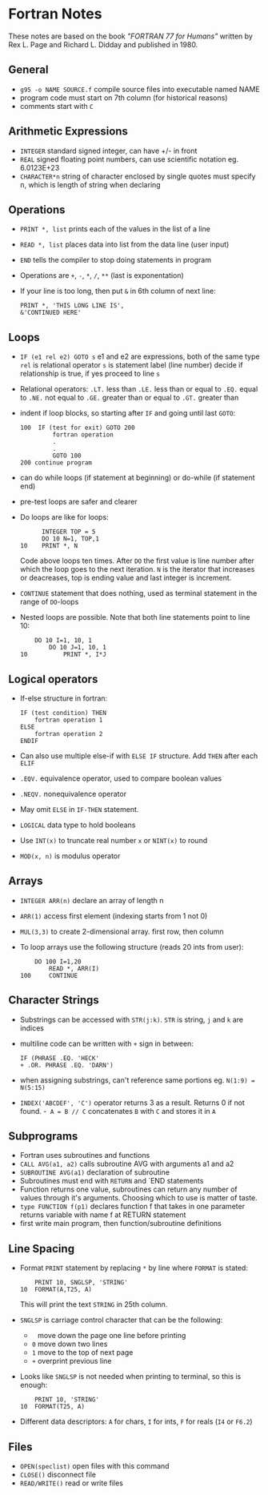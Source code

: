 Fortran Notes
======
These notes are based on the book *"FORTRAN 77 for Humans"* written by Rex L. Page and Richard L. Didday and published in 1980.

General
-------

- `g95 -o NAME SOURCE.f`      compile source files into executable named NAME
- program code must start on 7th column (for historical reasons)
- comments start with `C`

Arithmetic Expressions
----------------------

- `INTEGER`           standard signed integer, can have +/- in front
- `REAL`              signed floating point numbers, can use scientific notation
                    eg. 6.0123E+23
- `CHARACTER*n`       string of character enclosed by single quotes
                    must specify n, which is length of string when declaring         

Operations
----------

- `PRINT *, list`     prints each of the values in the list of a line
- `READ *, list`      places data into list from the data line (user input)
- `END`               tells the compiler to stop doing statements in program
- Operations are `+`, `-`, `*`, `/`, `**` (last is exponentation)         
- If your line is too long, then put `&` in 6th column of next line:

      PRINT *, 'THIS LONG LINE IS',
      &'CONTINUED HERE'

Loops
-----

- `IF (e1 rel e2) GOTO s`     e1 and e2 are expressions, both of the same type
                    `rel` is relational operator
                    `s` is statement label (line number)
                    decide if relationship is true, if yes proceed to line `s`
- Relational operators:
    `.LT.`            less than
    `.LE.`            less than or equal to
    `.EQ.`            equal to
    `.NE.`            not equal to
    `.GE.`            greater than or equal to
    `.GT.`            greater than
- indent if loop blocks, so starting after `IF` and going until last `GOTO`:

      100  IF (test for exit) GOTO 200
               fortran operation
               .
               .
               GOTO 100
      200 continue program  

- can do while loops (if statement at beginning) or do-while (if statement end) 
- pre-test loops are safer and clearer
- Do loops are like for loops:
    
            INTEGER TOP = 5
            DO 10 N=1, TOP,1
      10    PRINT *, N
    
  Code above loops ten times. After `DO` the first value is line number after
  which the loop goes to the next iteration. `N` is the iterator that increases
  or deacreases, top is ending value and last integer is increment.
- `CONTINUE`          statement that does nothing, used as terminal statement
                    in the range of `DO`-loops
- Nested loops are possible. Note that both line statements point to line 10:

          DO 10 I=1, 10, 1
              DO 10 J=1, 10, 1
      10          PRINT *, I*J
       
Logical operators
-----------------
       
- If-else structure in fortran: 

      IF (test condition) THEN
          fortran operation 1
      ELSE
          fortran operation 2
      ENDIF

- Can also use multiple else-if with `ELSE IF` structure. Add `THEN` after each `ELIF`
- `.EQV.`             equivalence operator, used to compare boolean values
- `.NEQV.`            nonequivalence operator
- May omit `ELSE` in `IF-THEN` statement.
- `LOGICAL`           data type to hold booleans
- Use `INT(x)` to truncate real number `x` or `NINT(x)` to round
- `MOD(x, n)` is modulus operator

Arrays
------

- `INTEGER ARR(n)`    declare an array of length n
- `ARR(1)`            access first element (indexing starts from 1 not 0)
- `MUL(3,3)`          to create 2-dimensional array. first row, then column
- To loop arrays use the following structure (reads 20 ints from user):

          DO 100 I=1,20
              READ *, ARR(I)
      100     CONTINUE            

Character Strings
-----------------

- Substrings can be accessed with `STR(j:k)`. `STR` is string, `j` and `k` are indices
- multiline code can be written with `+` sign in between:
  
      IF (PHRASE .EQ. 'HECK'
      + .OR. PHRASE .EQ. 'DARN')

- when assigning substrings, can't reference same portions eg. `N(1:9) = N(5:15)`
- `INDEX('ABCDEF', 'C')` operator returns 3 as a result. Returns 0 if not found.
-` A = B // C`        concatenates `B` with `C` and stores it in `A`

Subprograms
-----------

- Fortran uses subroutines and functions
- `CALL AVG(a1, a2)`      calls subroutine AVG with arguments a1 and a2
- `SUBROUTINE AVG(a1)`    declaration of subroutine  
- Subroutines must end with `RETURN` and `END statements
- Function returns one value, subroutines can return any number of values
  through it's arguments. Choosing which to use is matter of taste.
- `type FUNCTION f(p1)`   declares function f that takes in one parameter
                        returns variable with name f at RETURN statement
- first write main program, then function/subroutine definitions                        

Line Spacing
------------

- Format `PRINT` statement by replacing `*` by line where `FORMAT` is stated:

          PRINT 10, SNGLSP, 'STRING'            
      10  FORMAT(A,T25, A)        

  This will print the text `STRING` in 25th column.
- `SNGLSP` is carriage control character that can be the following:
  - ` `       move down the page one line before printing
  - `0`       move down two lines
  - `1`       move to the top of next page
  - `+`       overprint previous line
- Looks like `SNGLSP` is not needed when printing to terminal, so this is enough:

          PRINT 10, 'STRING'            
      10  FORMAT(T25, A)        

- Different data descriptors: `A` for chars, `I` for ints, `F` for reals (`I4` or `F6.2`)
 
Files
-----

- `OPEN(speclist)`        open files with this command
- `CLOSE()`               disconnect file
- `READ/WRITE()`          read or write files
